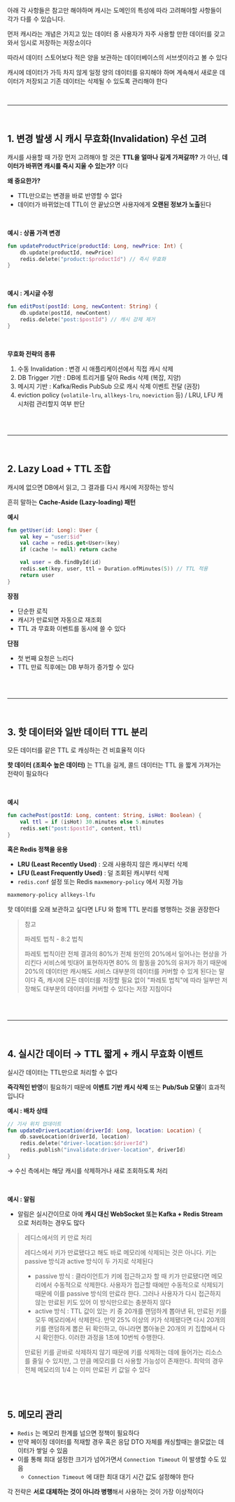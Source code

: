 아래 각 사항들은 참고만 해야하며 캐시는 도메인의 특성에 따라 고려해야할 사항들이 각가 다를 수 있습니다.

먼저 캐시라는 개념은 가지고 있는 데이터 중 사용자가 자주 사용할 만한 데이터를 갖고 와서 임시로 저장하는 저장소이다

따라서 데이터 스토어보다 적은 양을 보관하는 데이터베이스의 서브셋이라고 볼 수 있다

캐시에 데이터가 가득 차지 않게 일정 양의 데이터를 유지해야 하며 계속해서 새로운 데이터가 저장되고 기존 데이터는 삭제될 수 있도록 관리해야 한다

</br>

---

</br>

## 1. 변경 발생 시 캐시 무효화(Invalidation) 우선 고려

캐시를 사용할 때 가장 먼저 고려해야 할 것은 **TTL을 얼마나 길게 가져갈까?** 가 아닌, **데이터가 바뀌면 캐시를 즉시 지울 수 있는가?** 이다

**왜 중요한가?**

- TTL만으로는 변경을 바로 반영할 수 없다
- 데이터가 바뀌었는데 TTL이 안 끝났으면 사용자에게 **오랜된 정보가 노출**된다

</br>

**예시 : 상품 가격 변경**

```kotlin
fun updateProductPrice(productId: Long, newPrice: Int) {
    db.update(productId, newPrice)
    redis.delete("product:$productId") // 즉시 무효화
}
```

</br>

**예시 : 게시글 수정**

```kotlin
fun editPost(postId: Long, newContent: String) {
    db.update(postId, newContent)
    redis.delete("post:$postId") // 캐시 강제 제거
}
```

</br>

**무효화 전략의 종류**

1. 수동 Invalidation : 변경 시 애플리케이션에서 직접 캐시 삭제
2. DB Trigger 기반 : DB에 트리거를 달아 Redis 삭제 (복잡, 지양)
3. 메시지 기반 : Kafka/Redis PubSub 으로 캐시 삭제 이벤트 전달 (권장)
4. eviction policy (`volatile-lru`, `allkeys-lru`, `noeviction` 등) / LRU, LFU 캐시처럼 관리할지 여부 판단

</br>
</br>

---

</br>

## 2. Lazy Load + TTL 조합

캐시에 없으면 DB에서 읽고, 그 결과를 다시 캐시에 저장하는 방식

흔히 말하는 **Cache-Aside (Lazy-loading) 패턴**

**예시**

```kotlin
fun getUser(id: Long): User {
    val key = "user:$id"
    val cache = redis.get<User>(key)
    if (cache != null) return cache

    val user = db.findById(id)
    redis.set(key, user, ttl = Duration.ofMinutes(5)) // TTL 적용
    return user
}
```

**장점**

- 단순한 로직
- 캐시가 만료되면 자동으로 재조회
- TTL 과 무효화 이벤트를 동시에 쓸 수 있다

**단점**

- 첫 번째 요청은 느리다
- TTL 만료 직후에는 DB 부하가 증가할 수 있다

</br>
</br>

---

</br>

## 3. 핫 데이터와 일반 데이터 TTL 분리

모든 데이터를 같은 TTL 로 캐싱하는 건 비효율적 이다

**핫 데이터 (조회수 높은 데이터)** 는 TTL을 길게, 콜드 데이터는 TTL 을 짧게 가져가는 전략이 필요하다

</br>

**예시**

```kotlin
fun cachePost(postId: Long, content: String, isHot: Boolean) {
    val ttl = if (isHot) 30.minutes else 5.minutes
    redis.set("post:$postId", content, ttl)
}
```

**혹은 Redis 정책을 응용**

- **LRU (Least Recently Used)** : 오래 사용하지 않은 캐시부터 삭제
- **LFU (Least Frequently Used)** : 덜 조회된 캐시부터 삭제
- `redis.conf` 설정 또는 Redis `maxmemory-policy` 에서 지정 가능

```bash
maxmemory-policy allkeys-lfu
```

핫 데이터를 오래 보관하고 싶다면 LFU 와 함께 TTL 분리를 병행하는 것을 권장한다

> 참고
>
> 파레토 법칙 - 8:2 법칙
>
> 파레토 법칙이란 전체 결과의 80%가 전체 원인의 20%에서 일어나는 현상을 가리킨다
> 서비스에 빗대어 표현하자면 80% 의 활동을 20%의 유저가 하기 때문에 20%의 데이터만 캐시해도 서비스 대부분의 데이터를 커버할 수 있게 된다는 말이다
> 즉, 캐시에 모든 데이터를 저장할 필요 없이 "파레토 법칙"에 따라 일부만 저장해도 대부분의 데이터를 커버할 수 있다는 저장 지침이다

</br>
</br>

---

</br>

## 4. 실시간 데이터 → TTL 짧게 + 캐시 무효화 이벤트

실시간 데이터는 TTL만으로 처리할 수 없다

**즉각적인 반영**이 필요하기 때문에 **이벤트 기반 캐시 삭제** 또는 **Pub/Sub 모델**이 효과적입니다

**예시 : 배차 상태**

```kotlin
// 기사 위치 업데이트
fun updateDriverLocation(driverId: Long, location: Location) {
    db.saveLocation(driverId, location)
    redis.delete("driver-location:$driverId")
    redis.publish("invalidate:driver-location", driverId)
}
```

→ 수신 측에서는 해당 캐시를 삭제하거나 새로 조회하도록 처리

</br>

**예시 : 알림**

- 알림은 실시간이므로 아예 **캐시 대신 WebSocket 또는 Kafka + Redis Stream**으로 처리하는 경우도 많다

> 레디스에서의 키 만료 처리
>
> 레디스에서 키가 만료됐다고 해도 바로 메모리에 삭제되는 것은 아니다. 키는 passive 방식과 active 방식이 두 가지로 삭제된다
>
> - passive 방식 : 클라이언트가 키에 접근하고자 할 때 키가 만료됐다면 메모리에서 수동적으로 삭제한다. 사용자가 접근할 때에만 수동적으로 삭제되기 때문에 이를 passive 방식의 만료라 한다. 그러나 사용자가 다시 접근하지 않는 만료된 키도 있어 이 방식만으로는 충분하지 않다
> - active 방식 : TTL 값이 있는 키 중 20개를 랜덤하게 뽑아낸 뒤, 만료된 키를 모두 메모리에서 삭제한다. 만약 25% 이상의 키가 삭제됐다면 다시 20개의 키를 랜덤하게 뽑은 뒤 확인하고, 아니라면 뽑아놓은 20개의 키 집합에서 다시 확인한다. 이러한 과정을 1초에 10번씩 수행한다.
>
> 만료된 키를 곧바로 삭제하지 않기 때문에 키를 삭제하는 데에 들어가는 리소스를 줄일 수 있지만, 그 만큼 메모리를 더 사용할 가능성이 존재한다. 최악의 경우 전체 메모리의 1/4 는 이미 만료된 키 값일 수 있다

</br>
</br>

## 5. 메모리 관리 

- `Redis` 는 메모리 한계를 넘으면 정책이 필요하다 
- 만약 페이징 데이터를 적재할 경우 혹은 응답 DTO 자체를 캐싱할때는 쓸모없는 데이터가 쌓일 수 있음 
- 이를 통해 최대 설정한 크기가 넘어가면서 `Connection Timeout` 이 발생할 수도 있음 
    - `Connection Timeout` 에 대한 최대 대기 시간 값도 설정해야 한다 

각 전략은 **서로 대체하는 것이 아니라 병행**해서 사용하는 것이 가장 이상적이다
